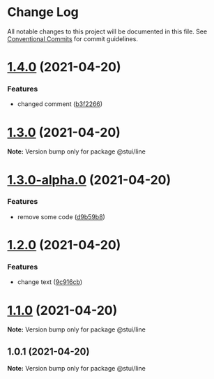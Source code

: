 # Change Log

All notable changes to this project will be documented in this file.
See [Conventional Commits](https://conventionalcommits.org) for commit guidelines.

# [1.4.0](https://github.com/iamyoki/lerna-demo/compare/v1.3.0...v1.4.0) (2021-04-20)


### Features

* changed comment ([b3f2266](https://github.com/iamyoki/lerna-demo/commit/b3f2266fa76c38df2a24a63d300d17af34d08e7b))





# [1.3.0](https://github.com/iamyoki/lerna-demo/compare/v1.3.0-alpha.0...v1.3.0) (2021-04-20)

**Note:** Version bump only for package @stui/line





# [1.3.0-alpha.0](https://github.com/iamyoki/lerna-demo/compare/v1.2.0...v1.3.0-alpha.0) (2021-04-20)


### Features

* remove some code ([d9b59b8](https://github.com/iamyoki/lerna-demo/commit/d9b59b8f14e17277fbc8cee2770e0463c64df129))





# [1.2.0](https://github.com/iamyoki/lerna-demo/compare/v1.1.0...v1.2.0) (2021-04-20)


### Features

* change text ([9c916cb](https://github.com/iamyoki/lerna-demo/commit/9c916cb88fb37b717c40c229c0b03e067fe8fe51))





# [1.1.0](https://github.com/iamyoki/lerna-demo/compare/v1.0.1...v1.1.0) (2021-04-20)

**Note:** Version bump only for package @stui/line





## 1.0.1 (2021-04-20)

**Note:** Version bump only for package @stui/line
